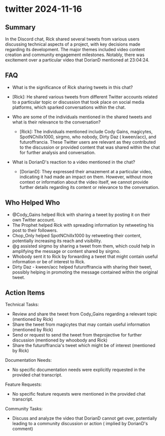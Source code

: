 # twitter 2024-11-16

## Summary

In the Discord chat, Rick shared several tweets from various users discussing technical aspects of a project, with key
decisions made regarding its development. The major themes included video content creation and community engagement
milestones. Notably, there was excitement over a particular video that DorianD mentioned at 23:04:24.

## FAQ

- What is the significance of Rick sharing tweets in this chat?
- [Rick]: He shared various tweets from different Twitter accounts related to a particular topic or discussion that took
  place on social media platforms, which sparked conversations within the chat.

- Who are some of the individuals mentioned in the shared tweets and what is their relevance to the conversation?

    - [Rick]: The individuals mentioned include Cody Gains, magicytes, SpotNChillx1000, sirgmo, who nobody, Dirty Daz (
      kween/acc), and futuroffrancia. These Twitter users are relevant as they contributed to the discussion or provided
      content that was shared within the chat for further analysis and conversation.

- What is DorianD's reaction to a video mentioned in the chat?
    - [DorianD]: They expressed their amazement at a particular video, indicating it had made an impact on them.
      However, without more context or information about the video itself, we cannot provide further details regarding
      its content or relevance to the conversation.

## Who Helped Who

- @Cody_Gains helped Rick with sharing a tweet by posting it on their own Twitter account.
- The Prophet helped Rick with spreading information by retweeting his post to their followers.
- Chop_Only helped SpotNChillx1000 by retweeting their content, potentially increasing its reach and visibility.
- @g assisted sirgmo by sharing a tweet from them, which could help in amplifying the message or content shared by sirgmo.
- Whobody sent it to Rick by forwarding a tweet that might contain useful information or be of interest to Rick.
- Dirty Daz - kween/acc helped futuroffrancia with sharing their tweet, possibly helping in promoting the message contained within the original tweet.

## Action Items

Technical Tasks:

- Review and share the tweet from Cody_Gains regarding a relevant topic (mentioned by Rick)
- Share the tweet from magicytes that may contain useful information (mentioned by Rick)
- Send or request to send the tweet from theprojective for further discussion (mentioned by whoobody and Rick)
- Share the futuroffrancia's tweet which might be of interest (mentioned by Rick)

Documentation Needs:

- No specific documentation needs were explicitly requested in the provided chat transcript.

Feature Requests:

- No specific feature requests were mentioned in the provided chat transcript.

Community Tasks:

- Discuss and analyze the video that DorianD cannot get over, potentially leading to a community discussion or action (
  implied by DorianD's comment)
